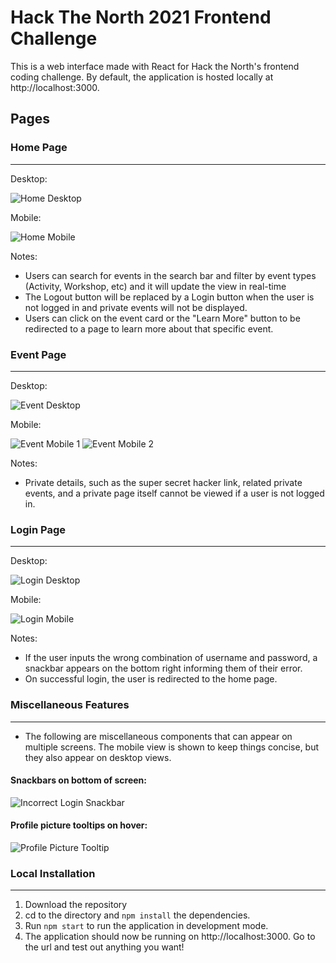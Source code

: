 # Hack The North 2021 Frontend Challenge

This is a web interface made with React for Hack the North's frontend coding challenge. By default, the application is hosted locally at http://localhost:3000.

## Pages

### Home Page

---

Desktop:

![Home Desktop](https://i.imgur.com/cH8cOtK.png)

Mobile:

![Home Mobile](https://i.imgur.com/UyvBVC2.png)

Notes:

- Users can search for events in the search bar and filter by event types (Activity, Workshop, etc) and it will update the view in real-time
- The Logout button will be replaced by a Login button when the user is not logged in and private events will not be displayed.
- Users can click on the event card or the "Learn More" button to be redirected to a page to learn more about that specific event.

### Event Page

---

Desktop:

![Event Desktop](https://i.imgur.com/u6CrWJd.png)

Mobile:

![Event Mobile 1](https://i.imgur.com/OluenZ4.png)
![Event Mobile 2](https://i.imgur.com/ocCOyaC.png)

Notes:

- Private details, such as the super secret hacker link, related private events, and a private page itself cannot be viewed if a user is not logged in.

### Login Page

---

Desktop:

![Login Desktop](https://i.imgur.com/v0MsmoX.png)

Mobile:

![Login Mobile](https://i.imgur.com/V5h0Cs0.png)

Notes:

- If the user inputs the wrong combination of username and password, a snackbar appears on the bottom right informing them of their error.
- On successful login, the user is redirected to the home page.

### Miscellaneous Features

---

- The following are miscellaneous components that can appear on multiple screens. The mobile view is shown to keep things concise, but they also appear on desktop views.

#### Snackbars on bottom of screen:

![Incorrect Login Snackbar](https://i.imgur.com/tlHyvWe.png)

#### Profile picture tooltips on hover:

![Profile Picture Tooltip](https://i.imgur.com/pwdZUuv.png)

### Local Installation

---

1. Download the repository
2. cd to the directory and `npm install` the dependencies.
3. Run `npm start` to run the application in development mode.
4. The application should now be running on http://localhost:3000. Go to the url and test out anything you want!
